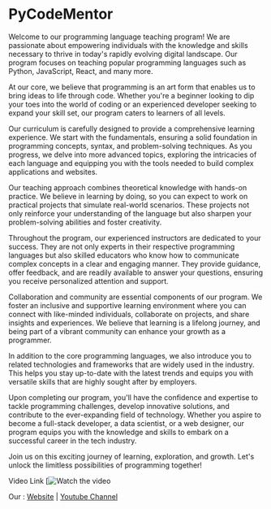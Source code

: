 # PyCodeMentor

Welcome to our programming language teaching program! We are passionate about empowering individuals with the knowledge and skills necessary to thrive in today's rapidly evolving digital landscape. Our program focuses on teaching popular programming languages such as Python, JavaScript, React, and many more.

At our core, we believe that programming is an art form that enables us to bring ideas to life through code. Whether you're a beginner looking to dip your toes into the world of coding or an experienced developer seeking to expand your skill set, our program caters to learners of all levels.

Our curriculum is carefully designed to provide a comprehensive learning experience. We start with the fundamentals, ensuring a solid foundation in programming concepts, syntax, and problem-solving techniques. As you progress, we delve into more advanced topics, exploring the intricacies of each language and equipping you with the tools needed to build complex applications and websites.

Our teaching approach combines theoretical knowledge with hands-on practice. We believe in learning by doing, so you can expect to work on practical projects that simulate real-world scenarios. These projects not only reinforce your understanding of the language but also sharpen your problem-solving abilities and foster creativity.

Throughout the program, our experienced instructors are dedicated to your success. They are not only experts in their respective programming languages but also skilled educators who know how to communicate complex concepts in a clear and engaging manner. They provide guidance, offer feedback, and are readily available to answer your questions, ensuring you receive personalized attention and support.

Collaboration and community are essential components of our program. We foster an inclusive and supportive learning environment where you can connect with like-minded individuals, collaborate on projects, and share insights and experiences. We believe that learning is a lifelong journey, and being part of a vibrant community can enhance your growth as a programmer.

In addition to the core programming languages, we also introduce you to related technologies and frameworks that are widely used in the industry. This helps you stay up-to-date with the latest trends and equips you with versatile skills that are highly sought after by employers.

Upon completing our program, you'll have the confidence and expertise to tackle programming challenges, develop innovative solutions, and contribute to the ever-expanding field of technology. Whether you aspire to become a full-stack developer, a data scientist, or a web designer, our program equips you with the knowledge and skills to embark on a successful career in the tech industry.

Join us on this exciting journey of learning, exploration, and growth. Let's unlock the limitless possibilities of programming together! 

Video Link 
[![Watch the video]([https://youtu.be/vt5fpE0bzSY](https://youtube.com/shorts/bRCejq9i5Bw?feature=share))

Our : [Website](https://www.pycodementor.com) | [Youtube Channel](https://www.youtube.com/@Py.CodeMentor)
